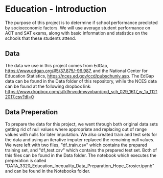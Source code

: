# Education - Introduction
The purpose of this project is to determine if school performance predicted by socioeconomic factors. We will use average student performance on ACT and SAT exams, along with basic information and  statistics on the schools that these students attend. 

## Data
The data we use in this project comes from EdGap, https://www.edgap.org/#5/37.875/-96.987, and the National Center for Education Statistics, https://nces.ed.gov/ccd/pubschuniv.asp. The EdGap data can be found in the Data folder of this repository, while the NCES data can be found at the following dropbox link: https://www.dropbox.com/s/lkl5nvcdmwyoban/ccd_sch_029_1617_w_1a_11212017.csv?dl=0 

## Data Preperation
To prepare the data for this project, we went through both original data sets getting rid of null values where appropriate and replacing out of range values with nulls for later imputation. We also created train and test sets for the data and using an iterative imputer replaced the remaining null values. We were left with two files, "df_train.csv" which contains the prepared training set, and "df_test.csv" which contains the prepared test set. Both of this files can be found in the Data folder. The notebook which executes the preperation is called "DATA_3320_Education_Inequality_Data_Preparation_Hope_Crosier.ipynb" and can be found in the Notebooks folder. 
